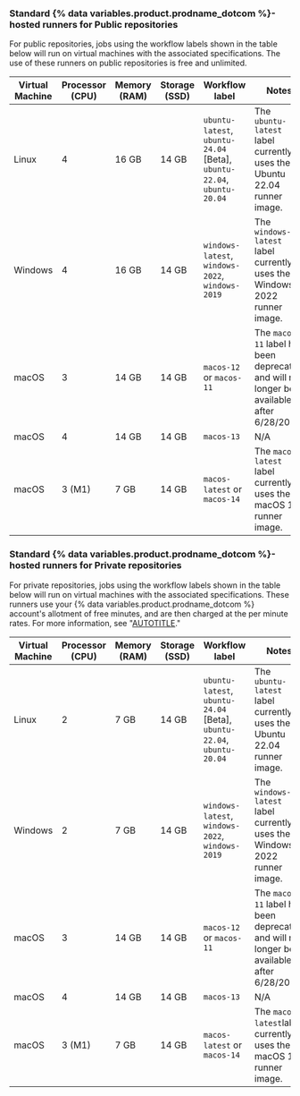 <!-- If you update this table, you should also update the table in /data/reusables/actions/jobs/choosing-runner-github-hosted.md -->

### Standard {% data variables.product.prodname_dotcom %}-hosted runners for Public repositories

For public repositories, jobs using the workflow labels shown in the table below will run on virtual machines with the associated specifications. The use of these runners on public repositories is free and unlimited.

<table style="width:100%">
<thead>
  <tr>
    <th scope="col" style="width:10%"><b>Virtual Machine</b></th>
    <th scope="col" style="width:10%"><b>Processor (CPU)</b></th>
    <th scope="col" style="width:10%"><b>Memory (RAM)</b></th>
    <th scope="col" style="width:10%"><b>Storage (SSD)</b></th>
    <th scope="col" style="width:20%"><b>Workflow label</b></th>
    <th scope="col" style="width:40%"><b>Notes</b></th>
  </tr>
</thead>
<tbody>
<tr>
<td>
Linux
</td>
<td>
4
</td>
<td>
16 GB
</td>
<td>
14 GB
</td>
<td>
<code>ubuntu-latest</code>, <code>ubuntu-24.04</code> [Beta], <code>ubuntu-22.04</code>, <code>ubuntu-20.04</code>
</td>
<td>
The <code>ubuntu-latest</code> label currently uses the Ubuntu 22.04 runner image.
</td>
</tr>
<tr>
<td>
Windows
</td>
<td>
4
</td>
<td>16 GB
</td>
<td>
14 GB
</td>
<td>
<code>windows-latest</code>, <code>windows-2022</code>, <code>windows-2019</code>
</td>
<td>
The <code>windows-latest</code> label currently uses the Windows 2022 runner image.
</td>
</tr>
<tr>
<td>
macOS
</td>
<td>
3
</td>
<td>
14 GB
</td>
<td>
14 GB
</td>
<td>
<code>macos-12</code> or <code>macos-11</code>
</td>
<td>
The <code>macos-11</code> label has been deprecated and will no longer be available after 6/28/2024.
</td>
</tr>
<tr>
<td>
macOS
</td>
<td>
4
</td>
<td>
14 GB
</td>
<td>
14 GB
</td>
<td>
<code>macos-13</code>
</td>
<td>
N/A
</td>
</tr>
<tr>
<td>
macOS
</td>
<td>
3 (M1)
</td>
<td>
7 GB
</td>
<td>
14 GB
</td>
<td>
<code>macos-latest</code> or <code>macos-14</code>
</td>
<td>
The <code>macos-latest</code> label currently uses the macOS 14 runner image.
</td>
</tr>
</tbody>
</table>

### Standard {% data variables.product.prodname_dotcom %}-hosted runners for Private repositories

For private repositories, jobs using the workflow labels shown in the table below will run on virtual machines with the associated specifications. These runners use your {% data variables.product.prodname_dotcom %} account's allotment of free minutes, and are then charged at the per minute rates. For more information, see "[AUTOTITLE](/billing/managing-billing-for-github-actions/about-billing-for-github-actions#per-minute-rates)."

<table style="width:100%">
<thead>
  <tr>
    <th scope="col" style="width:10%"><b>Virtual Machine</b></th>
    <th scope="col" style="width:10%"><b>Processor (CPU)</b></th>
    <th scope="col" style="width:10%"><b>Memory (RAM)</b></th>
    <th scope="col" style="width:10%"><b>Storage (SSD)</b></th>
    <th scope="col" style="width:20%"><b>Workflow label</b></th>
    <th scope="col" style="width:40%"><b>Notes</b></th>
  </tr>
</thead>
<tbody>
<td>
Linux
</td>
<td>
2
</td>
<td>
7 GB
</td>
<td>
14 GB
</td>
<td>
<code>ubuntu-latest</code>, <code>ubuntu-24.04</code> [Beta], <code>ubuntu-22.04</code>, <code>ubuntu-20.04</code>
</td>
<td>
The <code>ubuntu-latest</code> label currently uses the Ubuntu 22.04 runner image.
</td>
</tr>
<tr>
<td>
Windows
</td>
<td>
2
</td>
<td>7 GB
</td>
<td>
14 GB
</td>
<td>
<code>windows-latest</code>, <code>windows-2022</code>, <code>windows-2019</code>
</td>
<td>
The <code>windows-latest</code> label currently uses the Windows 2022 runner image.
</td>
</tr>
<tr>
<td>
macOS
</td>
<td>
3
</td>
<td>
14 GB
</td>
<td>
14 GB
</td>
<td>
<code>macos-12</code> or <code>macos-11</code>
</td>
<td>
The <code>macos-11</code> label has been deprecated and will no longer be available after 6/28/2024.
</td>
</tr>
<tr>
<td>
macOS
</td>
<td>
4
</td>
<td>
14 GB
</td>
<td>
14 GB
</td>
<td>
<code>macos-13</code>
</td>
<td>
N/A
</td>
</tr>
<tr>
<td>
macOS
</td>
<td>
3 (M1)
</td>
<td>
7 GB
</td>
<td>
14 GB
</td>
<td>
<code>macos-latest</code> or <code>macos-14</code>
</td>
<td>
The <code>macos-latest</code>label currently uses the macOS 14 runner image.
</td>
</tr>
</tbody>
</table>
